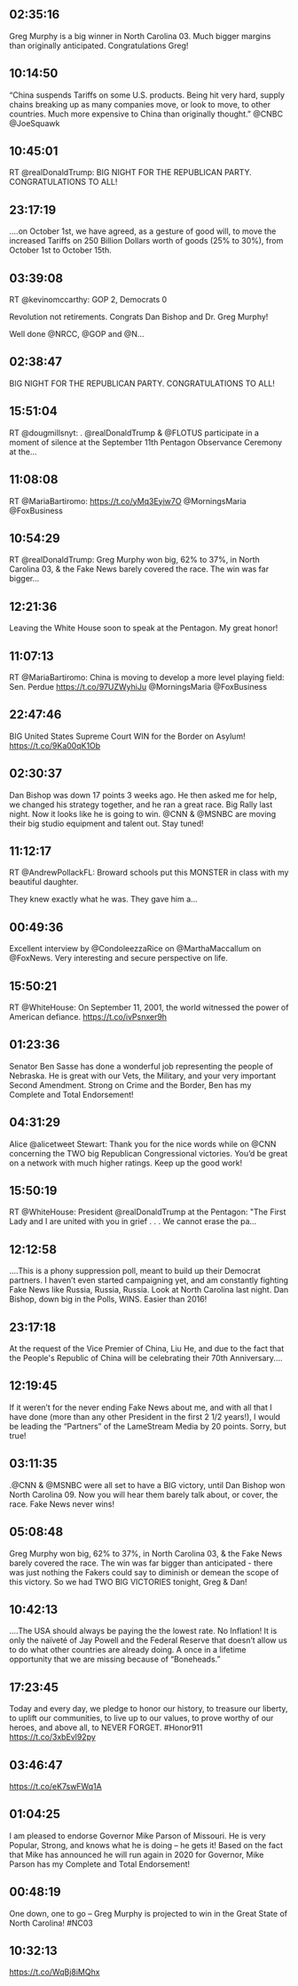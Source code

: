 ## 02:35:16
Greg Murphy is a big winner in North Carolina 03. Much bigger margins than originally anticipated. Congratulations Greg!
## 10:14:50
“China suspends Tariffs on some U.S. products. Being hit very hard, supply chains breaking up as many companies move, or look to move, to other countries. Much more expensive to China than originally thought.” @CNBC  @JoeSquawk
## 10:45:01
RT @realDonaldTrump: BIG NIGHT FOR THE REPUBLICAN PARTY. CONGRATULATIONS TO ALL!
## 23:17:19
....on October 1st, we have agreed, as a gesture of good will, to move the increased Tariffs on 250 Billion Dollars worth of goods (25% to 30%), from October 1st to October 15th.
## 03:39:08
RT @kevinomccarthy: GOP 2, Democrats 0 

Revolution not retirements. Congrats Dan Bishop and Dr. Greg Murphy!

Well done @NRCC, @GOP and @N…
## 02:38:47
BIG NIGHT FOR THE REPUBLICAN PARTY. CONGRATULATIONS TO ALL!
## 15:51:04
RT @dougmillsnyt: .
@realDonaldTrump &amp; @FLOTUS participate in a moment of silence at the September 11th Pentagon Observance Ceremony at the…
## 11:08:08
RT @MariaBartiromo: https://t.co/yMq3Eyiw7O @MorningsMaria @FoxBusiness
## 10:54:29
RT @realDonaldTrump: Greg Murphy won big, 62% to 37%, in North Carolina 03, &amp; the Fake News barely covered the race. The win was far bigger…
## 12:21:36
Leaving the White House soon to speak at the Pentagon. My great honor!
## 11:07:13
RT @MariaBartiromo: China is moving to develop a more level playing field: Sen. Perdue https://t.co/97UZWyhiJu  @MorningsMaria @FoxBusiness
## 22:47:46
BIG United States Supreme Court WIN for the Border on Asylum! https://t.co/9Ka00qK1Ob
## 02:30:37
Dan Bishop was down 17 points 3 weeks ago. He then asked me for help, we changed his strategy together, and he ran a great race. Big Rally last night. Now it looks like he is going to win. @CNN &amp; @MSNBC are moving their big studio equipment and talent out. Stay tuned!
## 11:12:17
RT @AndrewPollackFL: Broward schools put this MONSTER in class with my beautiful daughter. 

They knew exactly what he was. They gave him a…
## 00:49:36
Excellent interview by @CondoleezzaRice on @MarthaMaccallum on @FoxNews. Very interesting and secure perspective on life.
## 15:50:21
RT @WhiteHouse: On September 11, 2001, the world witnessed the power of American defiance. https://t.co/ivPsnxer9h
## 01:23:36
Senator Ben Sasse has done a wonderful job representing the people of Nebraska. He is great with our Vets, the Military, and your very important Second Amendment. Strong on Crime and the Border, Ben has my Complete and Total Endorsement!
## 04:31:29
Alice @alicetweet Stewart: Thank you for the nice words while on @CNN concerning the TWO big Republican Congressional victories. You’d be great on a network with much higher ratings. Keep up the good work!
## 15:50:19
RT @WhiteHouse: President @realDonaldTrump at the Pentagon: "The First Lady and I are united with you in grief . . . We cannot erase the pa…
## 12:12:58
....This is a phony suppression poll, meant to build up their Democrat partners. I haven’t even started campaigning yet, and am constantly fighting Fake News like Russia, Russia, Russia. Look at North Carolina last night. Dan Bishop, down big in the Polls, WINS. Easier than 2016!
## 23:17:18
At the request of the Vice Premier of China, Liu He, and due to the fact that the People's Republic of China will be celebrating their 70th Anniversary....
## 12:19:45
If it weren’t for the never ending Fake News about me, and with all that I have done (more than any other President in the first 2 1/2 years!), I would be leading the “Partners” of the LameStream Media by 20 points. Sorry, but true!
## 03:11:35
.@CNN &amp; @MSNBC were all set to have a BIG victory, until Dan Bishop won North Carolina 09. Now you will hear them barely talk about, or cover, the race. Fake News never wins!
## 05:08:48
Greg Murphy won big, 62% to 37%, in North Carolina 03, &amp; the Fake News barely covered the race. The win was far bigger than anticipated - there was just nothing the Fakers could say to diminish or demean the scope of this victory. So we had TWO BIG VICTORIES tonight, Greg &amp; Dan!
## 10:42:13
....The USA should always be paying the the lowest rate. No Inflation! It is only the naïveté of Jay Powell and the Federal Reserve that doesn’t allow us to do what other countries are already doing. A once in a lifetime opportunity that we are missing because of “Boneheads.”
## 17:23:45
Today and every day, we pledge to honor our history, to treasure our liberty, to uplift our communities, to live up to our values, to prove worthy of our heroes, and above all, to NEVER FORGET. #Honor911 https://t.co/3xbEvl92py
## 03:46:47
https://t.co/eK7swFWq1A
## 01:04:25
I am pleased to endorse Governor Mike Parson of Missouri. He is very Popular, Strong, and knows what he is doing – he gets it! Based on the fact that Mike has announced he will run again in 2020 for Governor, Mike Parson has my Complete and Total Endorsement!
## 00:48:19
One down, one to go – Greg Murphy is projected to win in the Great State of North Carolina! #NC03
## 10:32:13
https://t.co/WqBj8iMQhx
